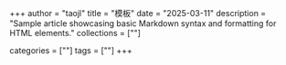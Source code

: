 +++
author = "taojl"
title = "模板"
date = "2025-03-11"
description = "Sample article showcasing basic Markdown syntax and formatting for HTML elements."
collections = [""]


categories = [""]
tags = [""]
+++
